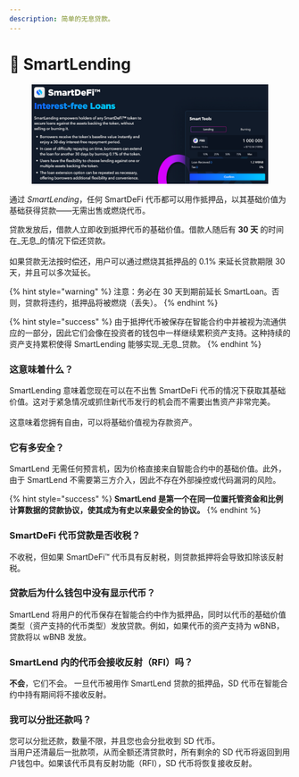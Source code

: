 ```yaml
---
description: 简单的无息贷款。
---
```


# 🏦 SmartLending

<figure><img src="../../.gitbook/assets/Screenshot_17.png" alt=""><figcaption></figcaption></figure>

通过 _SmartLending_，任何 SmartDeFi 代币都可以用作抵押品，以其基础价值为基础获得贷款——无需出售或燃烧代币。

贷款发放后，借款人立即收到抵押代币的基础价值。借款人随后有 **30 天** 的时间在_无息_的情况下偿还贷款。\
\
如果贷款无法按时偿还，用户可以通过燃烧其抵押品的 0.1% 来延长贷款期限 30 天，并且可以多次延长。

{% hint style="warning" %}
注意：务必在 30 天到期前延长 SmartLoan。否则，贷款将违约，抵押品将被燃烧（丢失）。
{% endhint %}

{% hint style="success" %}
由于抵押代币被保存在智能合约中并被视为流通供应的一部分，因此它们会像在投资者的钱包中一样继续累积资产支持。这种持续的资产支持累积使得 SmartLending 能够实现_无息_贷款。&#x20;
{% endhint %}

### 这意味着什么？

SmartLending 意味着您现在可以在不出售 SmartDeFi 代币的情况下获取其基础价值。这对于紧急情况或抓住新代币发行的机会而不需要出售资产非常完美。\
\
这意味着您拥有自由，可以将基础价值视为存款资产。

### 它有多安全？

SmartLend 无需任何预言机，因为价格直接来自智能合约中的基础价值。此外，由于 SmartLend 不需要第三方介入，因此不存在外部操控或代码漏洞的风险。

{% hint style="success" %}
**SmartLend 是第一个在同一位置托管资金和比例计算数据的贷款协议，使其成为有史以来最安全的协议。**
{% endhint %}

### SmartDeFi 代币贷款是否收税？

不收税，但如果 SmartDeFi™ 代币具有反射税，则贷款抵押将会导致扣除该反射税。

### 贷款后为什么钱包中没有显示代币？

SmartLend 将用户的代币保存在智能合约中作为抵押品，同时以代币的基础价值类型（资产支持的代币类型）发放贷款。例如，如果代币的资产支持为 wBNB，贷款将以 wBNB 发放。

### SmartLend 内的代币会接收反射（RFI）吗？

**不会**，它们不会。 一旦代币被用作 SmartLend 贷款的抵押品，SD 代币在智能合约中持有期间将不接收反射。

### 我可以分批还款吗？

您可以分批还款，数量不限，并且您也会分批收到 SD 代币。\
当用户还清最后一批款项，从而全额还清贷款时，所有剩余的 SD 代币将返回到用户钱包中。如果该代币具有反射功能（RFI），SD 代币将恢复接收反射。
